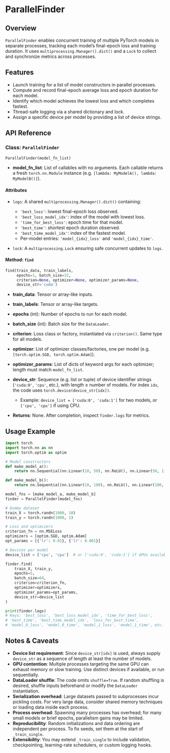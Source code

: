 # ParallelFinder

## Overview

`ParallelFinder` enables concurrent training of multiple PyTorch models in separate processes, tracking each model’s final-epoch loss and training duration. It uses `multiprocessing.Manager().dict()` and a `Lock` to collect and synchronize metrics across processes.

## Features

* Launch training for a list of model constructors in parallel processes.
* Compute and record final-epoch average loss and epoch duration for each model.
* Identify which model achieves the lowest loss and which completes fastest.
* Thread-safe logging via a shared dictionary and lock.
* Assign a specific device per model by providing a list of device strings.

## API Reference

### Class: `ParallelFinder`

```python
ParallelFinder(model_fn_list)
```

* **model\_fn\_list**: List of callables with no arguments. Each callable returns a fresh `torch.nn.Module` instance (e.g. `[lambda: MyModelA(), lambda: MyModelB()]`).

#### Attributes

* `logs`: A shared `multiprocessing.Manager().dict()` containing:

  * `'best_loss'`: lowest final-epoch loss observed.
  * `'best_loss_model_idx'`: index of the model with lowest loss.
  * `'time_for_best_loss'`: epoch time for that model.
  * `'best_time'`: shortest epoch duration observed.
  * `'best_time_model_idx'`: index of the fastest model.
  * Per-model entries: `'model_{idx}_loss'` and `'model_{idx}_time'`.
* `lock`: A `multiprocessing.Lock` ensuring safe concurrent updates to `logs`.

#### Method: `find`

```python
find(train_data, train_labels,
     epochs=1, batch_size=32,
     criterion=None, optimizer=None, optimizer_params=None,
     device_str='cuda')
```

* **train\_data**: Tensor or array-like inputs.
* **train\_labels**: Tensor or array-like targets.
* **epochs** (int): Number of epochs to run for each model.
* **batch\_size** (int): Batch size for the `DataLoader`.
* **criterion**: Loss class or factory, instantiated via `criterion()`. Same type for all models.
* **optimizer**: List of optimizer classes/factories, one per model (e.g. `[torch.optim.SGD, torch.optim.Adam]`).
* **optimizer\_params**: List of dicts of keyword args for each optimizer; length must match `model_fn_list`.
* **device\_str**: Sequence (e.g. list or tuple) of device identifier strings (`'cuda:0'`, `'cpu'`, etc.), with length ≥ number of models. For index `idx`, the code uses `torch.device(device_str[idx])`.

  * Example: `device_list = ['cuda:0', 'cuda:1']` for two models, or `['cpu', 'cpu']` if using CPU.
* **Returns**: None. After completion, inspect `finder.logs` for metrics.

## Usage Example

```python
import torch
import torch.nn as nn
import torch.optim as optim

# Model constructors
def make_model_a():
    return nn.Sequential(nn.Linear(10, 50), nn.ReLU(), nn.Linear(50, 1))

def make_model_b():
    return nn.Sequential(nn.Linear(10, 100), nn.ReLU(), nn.Linear(100, 1))

model_fns = [make_model_a, make_model_b]
finder = ParallelFinder(model_fns)

# Dummy dataset
train_X = torch.randn(1000, 10)
train_y = torch.randn(1000, 1)

# Loss and optimizers
criterion_fn = nn.MSELoss
optimizers = [optim.SGD, optim.Adam]
opt_params = [{'lr': 0.01}, {'lr': 0.001}]

# Devices per model
device_list = ['cpu', 'cpu']  # or ['cuda:0', 'cuda:1'] if GPUs available

finder.find(
    train_X, train_y,
    epochs=5,
    batch_size=64,
    criterion=criterion_fn,
    optimizer=optimizers,
    optimizer_params=opt_params,
    device_str=device_list
)

print(finder.logs)
# Keys: 'best_loss', 'best_loss_model_idx', 'time_for_best_loss',
# 'best_time', 'best_time_model_idx', 'loss_for_best_time',
# 'model_0_loss', 'model_0_time', 'model_1_loss', 'model_1_time', etc.
```

## Notes & Caveats

* **Device list requirement**: Since `device_str[idx]` is used, always supply `device_str` as a sequence of length at least the number of models.
* **GPU contention**: Multiple processes targeting the same GPU can exhaust memory or slow training. Use distinct devices if available, or run sequentially.
* **DataLoader shuffle**: The code omits `shuffle=True`. If random shuffling is desired, shuffle inputs beforehand or modify the `DataLoader` instantiation.
* **Serialization overhead**: Large datasets passed to subprocesses incur pickling costs. For very large data, consider shared memory techniques or loading data inside each process.
* **Process overhead**: Spawning many processes has overhead; for many small models or brief epochs, parallelism gains may be limited.
* **Reproducibility**: Random initializations and data ordering are independent per process. To fix seeds, set them at the start of `_train_single`.
* **Extensibility**: You may extend `_train_single` to include validation, checkpointing, learning-rate schedulers, or custom logging hooks.
